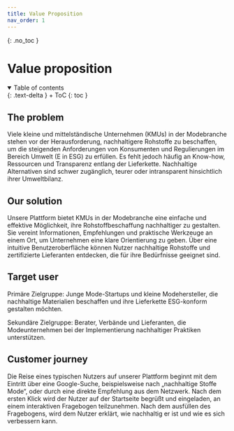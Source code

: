 ```yaml
---
title: Value Proposition
nav_order: 1
---
```


{: .no_toc }
# Value proposition

<details open markdown="block">
{: .text-delta }
<summary>Table of contents</summary>
+ ToC
{: toc }
</details>

## The problem

Viele kleine und mittelständische Unternehmen (KMUs) in der Modebranche stehen vor der Herausforderung, nachhaltigere Rohstoffe zu beschaffen, um die steigenden Anforderungen von Konsumenten und Regulierungen im Bereich Umwelt (E in ESG) zu erfüllen. Es fehlt jedoch häufig an Know-how, Ressourcen und Transparenz entlang der Lieferkette. Nachhaltige Alternativen sind schwer zugänglich, teurer oder intransparent hinsichtlich ihrer Umweltbilanz.

## Our solution

Unsere Plattform bietet KMUs in der Modebranche eine einfache und effektive Möglichkeit, ihre Rohstoffbeschaffung nachhaltiger zu gestalten. Sie vereint Informationen, Empfehlungen und praktische Werkzeuge an einem Ort, um Unternehmen eine klare Orientierung zu geben. Über eine intuitive Benutzeroberfläche können Nutzer nachhaltige Rohstoffe und zertifizierte Lieferanten entdecken, die für ihre Bedürfnisse geeignet sind.

## Target user

Primäre Zielgruppe: Junge Mode-Startups und kleine Modehersteller, die nachhaltige Materialien
beschaffen und ihre Lieferkette ESG-konform gestalten möchten.

Sekundäre Zielgruppe: Berater, Verbände und Lieferanten, die Modeunternehmen bei der Implementierung nachhaltiger Praktiken unterstützen.

## Customer journey

Die Reise eines typischen Nutzers auf unserer Plattform beginnt mit dem Eintritt über eine Google-Suche, beispielsweise nach „nachhaltige Stoffe Mode“, oder durch eine direkte Empfehlung aus dem Netzwerk. Nach dem ersten Klick wird der Nutzer auf der Startseite begrüßt und eingeladen, an einem interaktiven Fragebogen teilzunehmen.
Nach dem ausfüllen des Fragebogens, wird dem Nutzer erklärt, wie nachhaltig er ist und wie es sich verbessern kann.